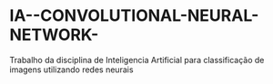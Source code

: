 # IA--CONVOLUTIONAL-NEURAL-NETWORK-
Trabalho da disciplina de Inteligencia Artificial para classificação de imagens utilizando redes neurais
